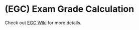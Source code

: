# (EGC) Exam Grade Calculation
Check out [EGC Wiki](https://github.com/itsmike613/EGC/wiki) for more details.
